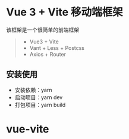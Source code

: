 <!--
 * @Author: gao
 * @LastEditTime: 2022-02-18 14:59:35
-->
# Vue 3 + Vite 移动端框架
该框架是一个很简单的前端框架
> + Vue3 + Vite
> + Vant + Less + Postcss
> + Axios + Router


## 安装使用

- 安装依赖：yarn
- 启动项目：yarn dev
- 打包项目：yarn build
# vue-vite
